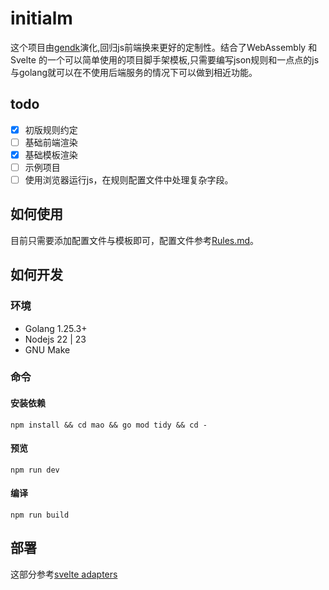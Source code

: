 # initialm

这个项目由[gendk](https://github.com/langbiantianya/gendk)演化,回归js前端换来更好的定制性。结合了WebAssembly 和 Svelte 的一个可以简单使用的项目脚手架模板,只需要编写json规则和一点点的js与golang就可以在不使用后端服务的情况下可以做到相近功能。

## todo

- [x] 初版规则约定
- [ ] 基础前端渲染
- [x] 基础模板渲染
- [ ] 示例项目
- [ ] 使用浏览器运行js，在规则配置文件中处理复杂字段。

## 如何使用

目前只需要添加配置文件与模板即可，配置文件参考[Rules.md](Rules.md)。

## 如何开发

### 环境

- Golang 1.25.3+
- Nodejs 22 | 23
- GNU Make

### 命令

#### 安装依赖

```shell
npm install && cd mao && go mod tidy && cd -
```

#### 预览

```shell
npm run dev
```

#### 编译

```shell
npm run build
```

## 部署

这部分参考[svelte adapters](https://svelte.dev/docs/kit/adapters)

